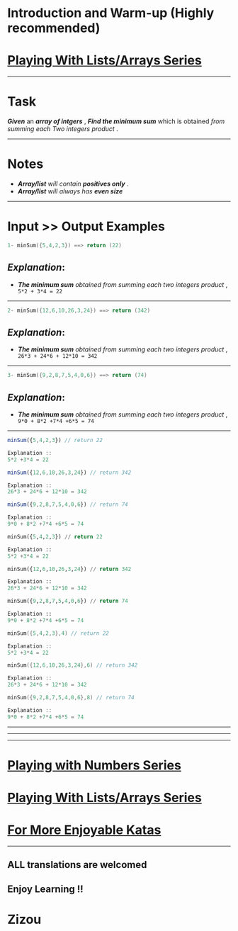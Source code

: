 # Introduction and Warm-up (Highly recommended)

# [Playing With Lists/Arrays Series](https://www.codewars.com/collections/playing-with-lists-slash-arrays)
___

# Task

**_Given_** an **_array of intgers_** , **_Find the minimum sum_** which is obtained *from summing each Two integers product* .
___

# Notes 

* **_Array/list_** *will contain* **_positives only_** . 
* **_Array/list_** *will always has* **_even size_**
___

# Input >> Output Examples

```cpp
1- minSum({5,4,2,3}) ==> return (22) 
```

## **_Explanation_**:

* **_The minimum sum_** *obtained from summing each two integers product* ,  ` 5*2 + 3*4 = 22`
___

```cpp
2- minSum({12,6,10,26,3,24}) ==> return (342)
```

## **_Explanation_**:

* **_The minimum sum_** *obtained from summing each two integers product* ,  ` 26*3 + 24*6 + 12*10 = 342`

___

```cpp
3- minSum({9,2,8,7,5,4,0,6}) ==> return (74)
```

## **_Explanation_**:

* **_The minimum sum_** *obtained from summing each two integers product* ,  ` 9*0 + 8*2 +7*4 +6*5 = 74`

___

```javascript
minSum({5,4,2,3}) // return 22 

Explanation :: 
5*2 +3*4 = 22

minSum({12,6,10,26,3,24}) // return 342

Explanation ::
26*3 + 24*6 + 12*10 = 342

minSum({9,2,8,7,5,4,0,6}) // return 74

Explanation ::
9*0 + 8*2 +7*4 +6*5 = 74

```

```python
minSum({5,4,2,3}) // return 22 

Explanation :: 
5*2 +3*4 = 22

minSum({12,6,10,26,3,24}) // return 342

Explanation ::
26*3 + 24*6 + 12*10 = 342

minSum({9,2,8,7,5,4,0,6}) // return 74

Explanation ::
9*0 + 8*2 +7*4 +6*5 = 74

```

```c
minSum({5,4,2,3},4) // return 22 

Explanation :: 
5*2 +3*4 = 22

minSum({12,6,10,26,3,24},6) // return 342

Explanation ::
26*3 + 24*6 + 12*10 = 342

minSum({9,2,8,7,5,4,0,6},8) // return 74

Explanation ::
9*0 + 8*2 +7*4 +6*5 = 74
```
___
___
___

# [Playing with Numbers Series](https://www.codewars.com/collections/playing-with-numbers)

# [Playing With Lists/Arrays Series](https://www.codewars.com/collections/playing-with-lists-slash-arrays)

# [For More Enjoyable Katas](http://www.codewars.com/users/MrZizoScream/authored)
___

## ALL translations are welcomed

## Enjoy Learning !!
# Zizou